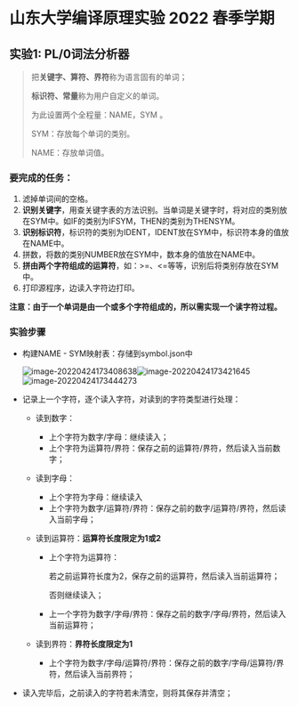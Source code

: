 # 山东大学编译原理实验 2022 春季学期
## 实验1: PL/0词法分析器
> 把**关键字、算符、界符**称为语言固有的单词；
>
> **标识符、常量**称为用户自定义的单词。
>
> 为此设置两个全程量：NAME，SYM 。
>
> SYM：存放每个单词的类别。
>
> NAME：存放单词值。

### 要完成的任务：

1. 滤掉单词间的空格。
2. **识别关键字**，用查关键字表的方法识别。当单词是关键字时，将对应的类别放在SYM中。如IF的类别为IFSYM，THEN的类别为THENSYM。
3. **识别标识符**，标识符的类别为IDENT，IDENT放在SYM中，标识符本身的值放在NAME中。
4. 拼数，将数的类别NUMBER放在SYM中，数本身的值放在NAME中。
5. **拼由两个字符组成的运算符**，如：>=、<=等等，识别后将类别存放在SYM中。
6. 打印源程序，边读入字符边打印。

**注意：由于一个单词是由一个或多个字符组成的，所以需实现一个读字符过程。**

### 实验步骤

* 构建NAME - SYM映射表：存储到symbol.json中

  ![image-20220424173408638](https://cdn.jsdelivr.net/gh/cliche9/PicBeds/images/2022-04-24%2017-34-09%20image-20220424173408638.png)![image-20220424173421645](https://cdn.jsdelivr.net/gh/cliche9/PicBeds/images/2022-04-24%2017-34-22%20image-20220424173421645.png)![image-20220424173444273](https://cdn.jsdelivr.net/gh/cliche9/PicBeds/images/2022-04-24%2017-34-44%20image-20220424173444273.png)

* 记录上一个字符，逐个读入字符，对读到的字符类型进行处理：

  * 读到数字：

    * 上个字符为数字/字母：继续读入；
    * 上个字符为运算符/界符：保存之前的运算符/界符，然后读入当前数字；

  * 读到字母：

    * 上个字符为字母：继续读入
    * 上个字符为数字/运算符/界符：保存之前的数字/运算符/界符，然后读入当前字母；

  * 读到运算符：**运算符长度限定为1或2**

    * 上个字符为运算符：

      若之前运算符长度为2，保存之前的运算符，然后读入当前运算符；

      否则继续读入；

    * 上一个字符为数字/字母/界符：保存之前的数字/字母/界符，然后读入当前运算符；

  * 读到界符：**界符长度限定为1**

    * 上个字符为数字/字母/运算符/界符：保存之前的数字/字母/运算符/界符，然后读入当前界符；

* 读入完毕后，之前读入的字符若未清空，则将其保存并清空；